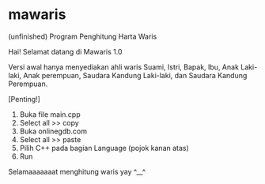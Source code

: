 # mawaris
(unfinished) Program Penghitung Harta Waris

Hai! Selamat datang di Mawaris 1.0

Versi awal hanya menyediakan ahli waris Suami, Istri, Bapak, Ibu, Anak Laki-laki, Anak perempuan, Saudara Kandung Laki-laki, dan Saudara Kandung Perempuan.

[Penting!] 
1. Buka file main.cpp
2. Select all >> copy
3. Buka onlinegdb.com
4. Select all >> paste
5. Pilih C++ pada bagian Language (pojok kanan atas)
6. Run

Selamaaaaaaat menghitung waris yay ^__^
